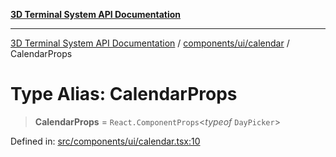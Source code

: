 [**3D Terminal System API Documentation**](../../../../README.md)

***

[3D Terminal System API Documentation](../../../../README.md) / [components/ui/calendar](../README.md) / CalendarProps

# Type Alias: CalendarProps

> **CalendarProps** = `React.ComponentProps`\<*typeof* `DayPicker`\>

Defined in: [src/components/ui/calendar.tsx:10](https://github.com/Dicommunitas/ThreeJS_Terminal_3D2/blob/52232744018ed621d550262a267cac5a8cb3ae25/src/components/ui/calendar.tsx#L10)

